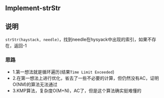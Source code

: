 ## Implement-strStr

## 说明
`strStr(haystack, needle)`，找到needle在hysyack中出现的索引，如果不存在，返回-1

### 思路

* 1.第一想法就是循环遍历(结果`Time Limit Exceeded`)
* 2.在第一想法上进行优化，省去了一些不必要的计算，但仍然没有AC，证明O(NM)的算法无法通过
* 3.KMP算法，复杂度O(M+N)，AC了，但是这个算法确实挺难懂的
